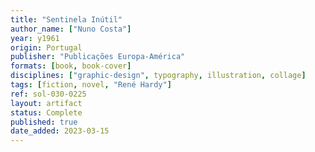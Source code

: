 ```yaml
---
title: "Sentinela Inútil"
author_name: ["Nuno Costa"]
year: y1961
origin: Portugal
publisher: "Publicações Europa-América"
formats: [book, book-cover]
disciplines: ["graphic-design", typography, illustration, collage]
tags: [fiction, novel, "René Hardy"]
ref: sol-030-0225
layout: artifact
status: Complete
published: true
date_added: 2023-03-15
---
```

